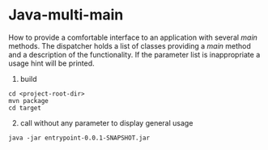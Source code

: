 Java-multi-main
===============

How to provide a comfortable interface to an application with several _main_ methods.
The dispatcher holds a list of classes providing a _main_ method and a description of the functionality.
If the parameter list is inappropriate a usage hint will be printed.

1. build
```
cd <project-root-dir>
mvn package
cd target
```

2. call without any parameter to display general usage
```
java -jar entrypoint-0.0.1-SNAPSHOT.jar
```
